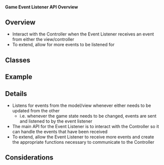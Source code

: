 #### Game Event Listener API Overview

## Overview
* Interact with the Controller when the Event Listener receives an event from either the view/controller
* To extend, allow for more events to be listened for

## Classes

## Example

## Details
* Listens for events from the model/view whenever either needs to be updated from the other
  * i.e. whenever the game state needs to be changed, events are sent and listened to by the event listener
* The main API for the Event Listener is to interact with the Controller so it can handle the events that have been received
* To extend, allow the Event Listener to receive more events and create the appropriate functions necessary to communicate to the Controller

## Considerations